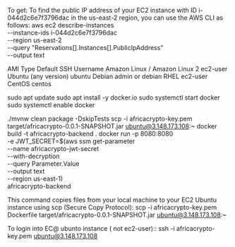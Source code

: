 To get: To find the public IP address of your EC2 instance with ID i-044d2c6e7f3796dac in the us-east-2 region, you can use the AWS CLI as follows:
aws ec2 describe-instances \
--instance-ids i-044d2c6e7f3796dac \
--region us-east-2 \
--query "Reservations[].Instances[].PublicIpAddress" \
--output text

AMI Type	Default SSH Username
Amazon Linux / Amazon Linux 2	ec2-user
Ubuntu (any version)	ubuntu
Debian	admin or debian
RHEL	ec2-user
CentOS	centos

sudo apt update
sudo apt install -y docker.io
sudo systemctl start docker
sudo systemctl enable docker

./mvnw clean package -DskipTests
scp -i africacrypto-key.pem target/africacrypto-0.0.1-SNAPSHOT.jar ubuntu@3.148.173.108:~
docker build -t africacrypto-backend .
docker run -p 8080:8080 \
-e JWT_SECRET=$(aws ssm get-parameter \
--name africacrypto-jwt-secret \
--with-decryption \
--query Parameter.Value \
--output text \
--region us-east-1) \
africacrypto-backend

This command copies files from your local machine to your EC2 Ubuntu instance using scp (Secure Copy Protocol):
scp -i africacrypto-key.pem Dockerfile target/africacrypto-0.0.1-SNAPSHOT.jar ubuntu@3.148.173.108:~

To login into EC@ ubunto instance ( not ec2-user)::
ssh -i africacrypto-key.pem ubuntu@3.148.173.108



